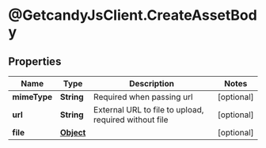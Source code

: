 # @GetcandyJsClient.CreateAssetBody

## Properties

Name | Type | Description | Notes
------------ | ------------- | ------------- | -------------
**mimeType** | **String** | Required when passing url | [optional] 
**url** | **String** | External URL to file to upload, required without file | [optional] 
**file** | [**Object**](.md) |  | [optional] 


